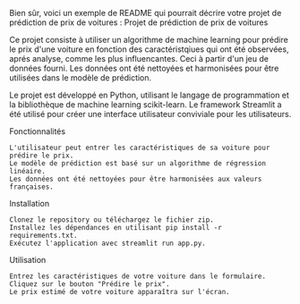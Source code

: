 Bien sûr, voici un exemple de README qui pourrait décrire votre projet de prédiction de prix de voitures :
Projet de prédiction de prix de voitures

Ce projet consiste à utiliser un algorithme de machine learning pour prédire le prix d'une voiture en fonction des caractéristqiues qui ont été observées, aprés analyse, comme les plus influencantes.
Ceci à partir d'un jeu de données fourni.
Les données ont été nettoyées et harmonisées pour être utilisées dans le modèle de prédiction.

Le projet est développé en Python, utilisant  le langage de programmation et la bibliothèque de machine learning scikit-learn. Le framework Streamlit a été utilisé pour créer une interface utilisateur conviviale pour les utilisateurs.

Fonctionnalités

    L'utilisateur peut entrer les caractéristiques de sa voiture pour prédire le prix.
    Le modèle de prédiction est basé sur un algorithme de régression linéaire.
    Les données ont été nettoyées pour être harmonisées aux valeurs françaises.

Installation

    Clonez le repository ou téléchargez le fichier zip.
    Installez les dépendances en utilisant pip install -r requirements.txt.
    Exécutez l'application avec streamlit run app.py.

Utilisation

    Entrez les caractéristiques de votre voiture dans le formulaire.
    Cliquez sur le bouton "Prédire le prix".
    Le prix estimé de votre voiture apparaîtra sur l'écran.
